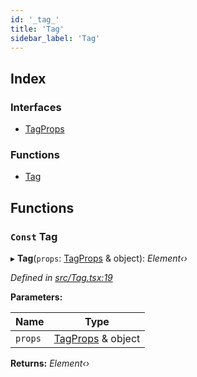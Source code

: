 ```yaml
---
id: '_tag_'
title: 'Tag'
sidebar_label: 'Tag'
---
```


## Index

### Interfaces

- [TagProps](../interfaces/_tag_.tagprops.md)

### Functions

- [Tag](_tag_.md#const-tag)

## Functions

### `Const` Tag

▸ **Tag**(`props`: [TagProps](../interfaces/_tag_.tagprops.md) & object): _Element‹›_

_Defined in [src/Tag.tsx:19](https://github.com/tarojsx/ui/blob/v0.11.0/src/Tag.tsx#L19)_

**Parameters:**

| Name    | Type                                                 |
| ------- | ---------------------------------------------------- |
| `props` | [TagProps](../interfaces/_tag_.tagprops.md) & object |

**Returns:** _Element‹›_
